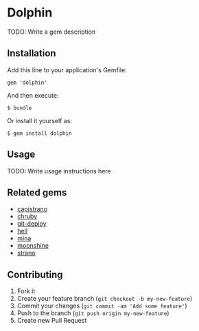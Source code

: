 # Dolphin

TODO: Write a gem description

## Installation

Add this line to your application's Gemfile:

    gem 'dolphin'

And then execute:

    $ bundle

Or install it yourself as:

    $ gem install dolphin

## Usage

TODO: Write usage instructions here

## Related gems

* [capistrano]
* [chruby]
* [git-deploy]
* [hell]
* [mina]
* [moonshine]
* [strano]

## Contributing

1. Fork it
2. Create your feature branch (`git checkout -b my-new-feature`)
3. Commit your changes (`git commit -am 'Add some feature'`)
4. Push to the branch (`git push origin my-new-feature`)
5. Create new Pull Request

[capistrano]: https://github.com/capistrano/capistrano.git
[chruby]: https://github.com/postmodern/chruby.git
[git-deploy]: https://github.com/mislav/git-deploy.git
[hell]: https://github.com/seatgeek/hell.git
[mina]: https://github.com/nadarei/mina.git
[moonshine]: https://github.com/railsmachine/moonshine.git
[strano]: https://github.com/joelmoss/strano.git
